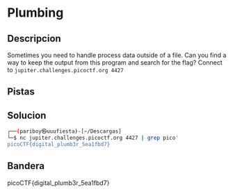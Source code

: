 
# Plumbing
## Descripcion
Sometimes you need to handle process data outside of a file. Can you find a way to keep the output from this program and search for the flag? Connect to `jupiter.challenges.picoctf.org 4427`
## Pistas

## Solucion
``` bash
┌──(pariboy㉿uuufiesta)-[~/Descargas]
└─$ nc jupiter.challenges.picoctf.org 4427 | grep pico'
picoCTF{digital_plumb3r_5ea1fbd7}
```
## Bandera
picoCTF{digital_plumb3r_5ea1fbd7}